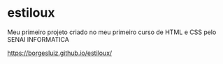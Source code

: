 # estiloux
Meu primeiro projeto criado no meu primeiro curso de HTML e CSS pelo SENAI INFORMATICA 

https://borgesluiz.github.io/estiloux/
